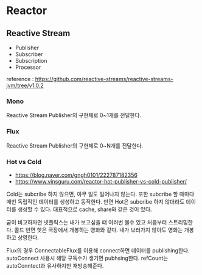 # Reactor 

## Reactive Stream

- Publisher
- Subscriber
- Subscription
- Processor

reference : https://github.com/reactive-streams/reactive-streams-jvm/tree/v1.0.2


### Mono
Reactive Stream Publisher의 구현체로 0~1개를 전달한다.


### Flux
Reactive Stream Publisher의 구현체로 0~N개를 전달한다.

### Hot vs Cold

- https://blog.naver.com/gngh0101/222787182356
- https://www.vinsguru.com/reactor-hot-publisher-vs-cold-publisher/

Cold는 subcribe 하지 않으면, 아무 일도 일어나지 않는다. 또한 subcribe 할 때마다 매번 독립적인 데이터를 생성하고 동작한다. 
반면 Hot은 subcribe 하지 않더라도 데이터를 생성할 수 있다.  대표적으로 cache, share와 같은 것이 있다. 


굳이 비교하자면 넷플릭스는 내가 보고싶을 떄 여러번 볼수 있고 처음부터 스트리밍한다. 콜드 
반면 핫은 극장에서 개봉하는 영화와 같다. 내가 보러가지 않아도 영화는 개봉 하고 상영한다.

Flux의 경우 ConnectableFlux를 이용해 connect하면 데이터를 publishing한다. 
autoConnect 사용시 해당 구독수가 생기면 pubhsing한다.
refCount는 autoConntect과 유사하지만 재방송해준다.